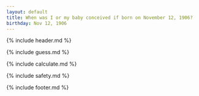 ```yaml
---
layout: default
title: When was I or my baby conceived if born on November 12, 1906?
birthday: Nov 12, 1906
---
```


{% include header.md %}

{% include guess.md %}

{% include calculate.md %}

{% include safety.md %}

{% include footer.md %}



